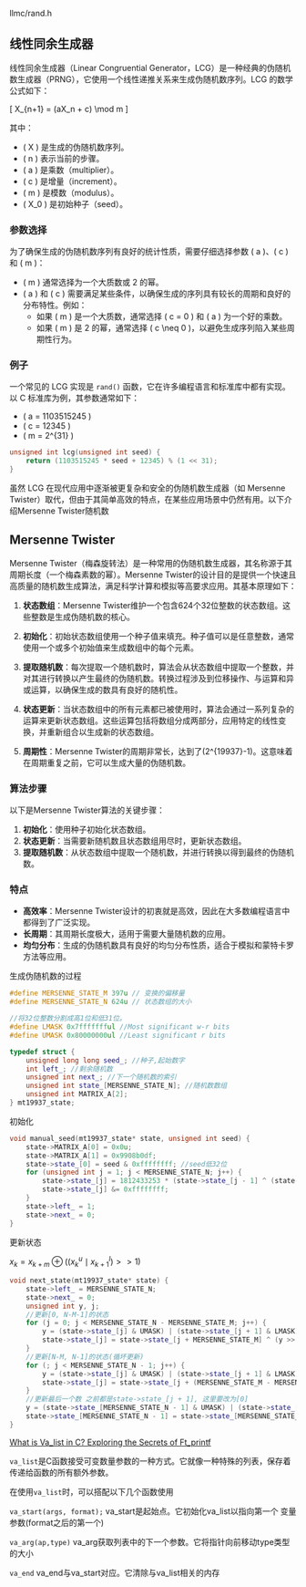 llmc/rand.h

## 线性同余生成器

线性同余生成器（Linear Congruential Generator，LCG）是一种经典的伪随机数生成器（PRNG），它使用一个线性递推关系来生成伪随机数序列。LCG 的数学公式如下：

\[ X_{n+1} = (aX_n + c) \mod m \]

其中：
- \( X \) 是生成的伪随机数序列。
- \( n \) 表示当前的步骤。
- \( a \) 是乘数（multiplier）。
- \( c \) 是增量（increment）。
- \( m \) 是模数（modulus）。
- \( X_0 \) 是初始种子（seed）。

### 参数选择
为了确保生成的伪随机数序列有良好的统计性质，需要仔细选择参数 \( a \)、\( c \) 和 \( m \)：
- \( m \) 通常选择为一个大质数或 2 的幂。
- \( a \) 和 \( c \) 需要满足某些条件，以确保生成的序列具有较长的周期和良好的分布特性。例如：
  - 如果 \( m \) 是一个大质数，通常选择 \( c = 0 \) 和 \( a \) 为一个好的乘数。
  - 如果 \( m \) 是 2 的幂，通常选择 \( c \neq 0 \)，以避免生成序列陷入某些周期性行为。

### 例子
一个常见的 LCG 实现是 `rand()` 函数，它在许多编程语言和标准库中都有实现。以 C 标准库为例，其参数通常如下：
- \( a = 1103515245 \)
- \( c = 12345 \)
- \( m = 2^{31} \)

```c
unsigned int lcg(unsigned int seed) {
    return (1103515245 * seed + 12345) % (1 << 31);
}
```

虽然 LCG 在现代应用中逐渐被更复杂和安全的伪随机数生成器（如 Mersenne Twister）取代，但由于其简单高效的特点，在某些应用场景中仍然有用。以下介绍Mersenne Twister随机数

## Mersenne Twister

Mersenne Twister（梅森旋转法）是一种常用的伪随机数生成器，其名称源于其周期长度（一个梅森素数的幂）。Mersenne Twister的设计目的是提供一个快速且高质量的随机数生成算法，满足科学计算和模拟等高要求应用。其基本原理如下：

1. **状态数组**：Mersenne Twister维护一个包含624个32位整数的状态数组。这些整数是生成伪随机数的核心。

2. **初始化**：初始状态数组使用一个种子值来填充。种子值可以是任意整数，通常使用一个或多个初始值来生成数组中的每个元素。

3. **提取随机数**：每次提取一个随机数时，算法会从状态数组中提取一个整数，并对其进行转换以产生最终的伪随机数。转换过程涉及到位移操作、与运算和异或运算，以确保生成的数具有良好的随机性。

4. **状态更新**：当状态数组中的所有元素都已被使用时，算法会通过一系列复杂的运算来更新状态数组。这些运算包括将数组分成两部分，应用特定的线性变换，并重新组合以生成新的状态数组。

5. **周期性**：Mersenne Twister的周期非常长，达到了\(2^{19937}-1\)。这意味着在周期重复之前，它可以生成大量的伪随机数。

### 算法步骤
以下是Mersenne Twister算法的关键步骤：

1. **初始化**：使用种子初始化状态数组。
2. **状态更新**：当需要新随机数且状态数组用尽时，更新状态数组。
3. **提取随机数**：从状态数组中提取一个随机数，并进行转换以得到最终的伪随机数。

### 特点
- **高效率**：Mersenne Twister设计的初衷就是高效，因此在大多数编程语言中都得到了广泛实现。
- **长周期**：其周期长度极大，适用于需要大量随机数的应用。
- **均匀分布**：生成的伪随机数具有良好的均匀分布性质，适合于模拟和蒙特卡罗方法等应用。

生成伪随机数的过程

```c++
#define MERSENNE_STATE_M 397u // 变换的偏移量
#define MERSENNE_STATE_N 624u // 状态数组的大小

//将32位整数分割成高1位和低31位。
#define LMASK 0x7ffffffful //Most significant w-r bits
#define UMASK 0x80000000ul //Least significant r bits
```

```c++
typedef struct {
    unsigned long long seed_; //种子,起始数字
    int left_; //剩余随机数
    unsigned int next_; //下一个随机数的索引
    unsigned int state_[MERSENNE_STATE_N]; //随机数数组
    unsigned int MATRIX_A[2];
} mt19937_state;
```

初始化

```c++
void manual_seed(mt19937_state* state, unsigned int seed) {
    state->MATRIX_A[0] = 0x0u;
    state->MATRIX_A[1] = 0x9908b0df;
    state->state_[0] = seed & 0xffffffff; //seed低32位
    for (unsigned int j = 1; j < MERSENNE_STATE_N; j++) {
        state->state_[j] = 1812433253 * (state->state_[j - 1] ^ (state->state_[j - 1] >> 30)) + j;
        state->state_[j] &= 0xffffffff;
    }
    state->left_ = 1;
    state->next_ = 0;
}
```

更新状态

${\displaystyle x_{k}=x_{k+m}\oplus (({x_{k}}^{u}\mid {x_{k+1}}^{l})>>1) }$

```c++
void next_state(mt19937_state* state) {
    state->left_ = MERSENNE_STATE_N;
    state->next_ = 0;
    unsigned int y, j;
    //更新[0, N-M-1]的状态
    for (j = 0; j < MERSENNE_STATE_N - MERSENNE_STATE_M; j++) {
        y = (state->state_[j] & UMASK) | (state->state_[j + 1] & LMASK);
        state->state_[j] = state->state_[j + MERSENNE_STATE_M] ^ (y >> 1) ^ state->MATRIX_A[y & 0x1];
    }
    //更新[N-M, N-1]的状态(循坏更新)
    for (; j < MERSENNE_STATE_N - 1; j++) {
        y = (state->state_[j] & UMASK) | (state->state_[j + 1] & LMASK);
        state->state_[j] = state->state_[j + (MERSENNE_STATE_M - MERSENNE_STATE_N)] ^ (y >> 1) ^ state->MATRIX_A[y & 0x1];
    }
    //更新最后一个数 之前都是state->state_[j + 1], 这里要改为[0]
    y = (state->state_[MERSENNE_STATE_N - 1] & UMASK) | (state->state_[0] & LMASK);
    state->state_[MERSENNE_STATE_N - 1] = state->state_[MERSENNE_STATE_M - 1] ^ (y >> 1) ^ state->MATRIX_A[y & 0x1];
}
```

[What is Va_list in C? Exploring the Secrets of Ft_printf](https://hackernoon.com/what-is-va_list-in-c-exploring-the-secrets-of-ft_printf)

`va_list`是C函数接受可变数量参数的一种方式。它就像一种特殊的列表，保存着传递给函数的所有额外参数。

在使用`va_list`时，可以搭配以下几个函数使用

`va_start(args, format);` va_start是起始点。它初始化va_list以指向第一个
变量参数(format之后的第一个)

`va_arg(ap,type)` va_arg获取列表中的下一个参数。它将指针向前移动type类型的大小

`va_end` va_end与va_start对应。它清除与va_list相关的内存

